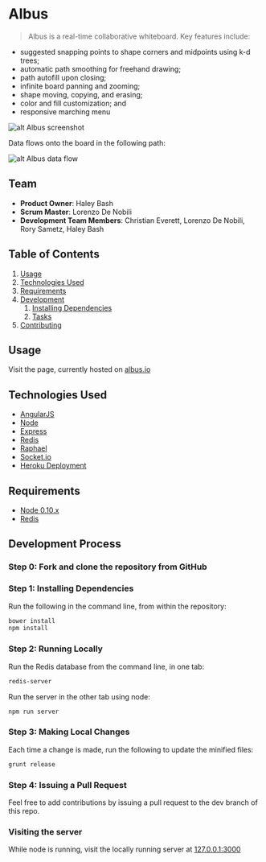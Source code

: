 # Albus

> Albus is a real-time collaborative whiteboard. Key features include:

- suggested snapping points to shape corners and midpoints using k-d trees;
- automatic path smoothing for freehand drawing;
- path autofill upon closing;
- infinite board panning and zooming;
- shape moving, copying, and erasing;
- color and fill customization; and
- responsive marching menu

<!-- <img src="https://raw.githubusercontent.com/QuixoticScientist/whiteboard/dev/client/assets/images/albus-screenshot-1.png" width="410"> -->
![alt Albus screenshot](https://raw.githubusercontent.com/QuixoticScientist/whiteboard/dev/client/assets/images/albus-screenshot-2.png)

Data flows onto the board in the following path:

![alt Albus data flow](https://raw.githubusercontent.com/QuixoticScientist/whiteboard/master/client/assets/images/frontend-dataflow.png)

## Team

  - __Product Owner__: Haley Bash
  - __Scrum Master__: Lorenzo De Nobili
  - __Development Team Members__: Christian Everett, Lorenzo De Nobili, Rory Sametz, Haley Bash

## Table of Contents

1. [Usage](#Usage)
1. [Technologies Used](#technologies-used)
1. [Requirements](#requirements)
1. [Development](#development)
    1. [Installing Dependencies](#installing-dependencies)
    1. [Tasks](#tasks)
1. [Contributing](#contributing)

## Usage

Visit the page, currently hosted on [albus.io](http://albus.io)

## Technologies Used

- [AngularJS](http://angularjs.org)
- [Node](https://nodejs.org/)
- [Express](http://expressjs.com/)
- [Redis](http://redis.io/)
- [Raphael](http://raphaeljs.com)
- [Socket.io](http://socket.io/)
- [Heroku Deployment](https://www.heroku.com/)

## Requirements

- [Node 0.10.x](https://nodejs.org/en/download/)
- [Redis](http://redis.io/download)

## Development Process

### Step 0: Fork and clone the repository from GitHub

### Step 1: Installing Dependencies

Run the following in the command line, from within the repository:

```sh
bower install
npm install
```

### Step 2: Running Locally

Run the Redis database from the command line, in one tab:
```sh
redis-server
```

Run the server in the other tab using node:

```sh
npm run server
```

### Step 3: Making Local Changes

Each time a change is made, run the following to update the minified files:

```sh
grunt release
```

### Step 4: Issuing a Pull Request

Feel free to add contributions by issuing a pull request to the dev branch of this repo.

### Visiting the server

While node is running, visit the locally running server at [127.0.0.1:3000](127.0.0.1:3000)
